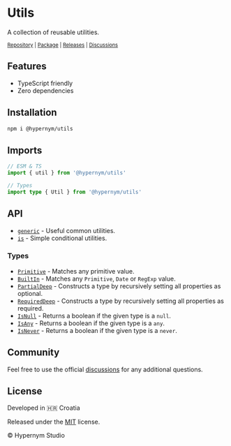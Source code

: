 # Utils

A collection of reusable utilities.

<sub><a href="https://github.com/hypernym-studio/utils">Repository</a> | <a href="https://www.npmjs.com/package/@hypernym/utils">Package</a> | <a href="https://github.com/hypernym-studio/utils/releases">Releases</a> | <a href="https://github.com/hypernym-studio/utils/discussions">Discussions</a></sub>

## Features

- TypeScript friendly
- Zero dependencies

## Installation

```sh
npm i @hypernym/utils
```

## Imports

```ts
// ESM & TS
import { util } from '@hypernym/utils'

// Types
import type { Util } from '@hypernym/utils'
```

## API

- [`generic`](./src/generic.ts) - Useful common utilities.
- [`is`](./src/is.ts) - Simple conditional utilities.

### Types

- [`Primitive`](./src/types/primitive.ts) - Matches any primitive value.
- [`BuiltIn`](./src/types/built-in.ts) - Matches any `Primitive`, `Date` or `RegExp` value.
- [`PartialDeep`](./src/types/partial-deep.ts) - Constructs a type by recursively setting all properties as optional.
- [`RequiredDeep`](./src/types/required-deep.ts) - Constructs a type by recursively setting all properties as required.
- [`IsNull`](./src/types/is.ts) - Returns a boolean if the given type is a `null`.
- [`IsAny`](./src/types/is.ts) - Returns a boolean if the given type is a `any`.
- [`IsNever`](./src/types/is.ts) - Returns a boolean if the given type is a `never`.

## Community

Feel free to use the official [discussions](https://github.com/hypernym-studio/utils/discussions) for any additional questions.

## License

Developed in 🇭🇷 Croatia

Released under the [MIT](LICENSE.txt) license.

© Hypernym Studio

